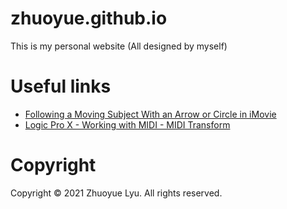 # zhuoyue.github.io
This is my personal website (All designed by myself)


# Useful links
* [Following a Moving Subject With an Arrow or Circle in iMovie](https://youtu.be/9zhMTmsrcjY)
* [Logic Pro X - Working with MIDI - MIDI Transform](https://youtu.be/CZ-l0znJ2u8)


# Copyright
Copyright © 2021 Zhuoyue Lyu. All rights reserved.
